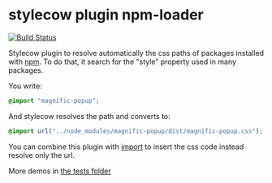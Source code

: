 stylecow plugin npm-loader
==========================

[![Build Status](https://travis-ci.org/stylecow/stylecow-plugin-npm-loader.svg)](https://travis-ci.org/stylecow/stylecow-plugin-npm-loader)

Stylecow plugin to resolve automatically the css paths of packages installed with [npm](http://npmjs.com/). To do that, it search for the "style" property used in many packages.

You write:

```css
@import "magnific-popup";
```

And stylecow resolves the path and converts to:

```css
@import url("../node_modules/magnific-popup/dist/magnific-popup.css");
```

You can combine this plugin with [import](https://github.com/stylecow/stylecow-plugin-import) to insert the css code instead resolve only the url.

More demos in [the tests folder](https://github.com/stylecow/stylecow-plugin-npm-loader/tree/master/tests/cases)
